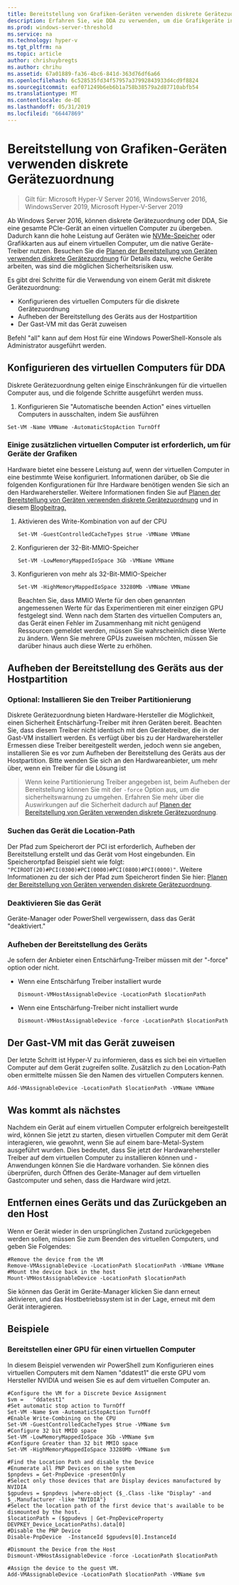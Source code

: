 ```yaml
---
title: Bereitstellung von Grafiken-Geräten verwenden diskrete Gerätezuordnung
description: Erfahren Sie, wie DDA zu verwenden, um die Grafikgeräte in Windows Server bereitstellen
ms.prod: windows-server-threshold
ms.service: na
ms.technology: hyper-v
ms.tgt_pltfrm: na
ms.topic: article
author: chrishuybregts
ms.author: chrihu
ms.assetid: 67a01889-fa36-4bc6-841d-363d76df6a66
ms.openlocfilehash: 6c528535fd34f57957a37992843933d4cd9f8824
ms.sourcegitcommit: eaf071249b6eb6b1a758b38579a2d87710abfb54
ms.translationtype: MT
ms.contentlocale: de-DE
ms.lasthandoff: 05/31/2019
ms.locfileid: "66447869"
---
```

# <a name="deploy-graphics-devices-using-discrete-device-assignment"></a>Bereitstellung von Grafiken-Geräten verwenden diskrete Gerätezuordnung

>Gilt für: Microsoft Hyper-V Server 2016, WindowsServer 2016, WindowsServer 2019, Microsoft Hyper-V-Server 2019  

Ab Windows Server 2016, können diskrete Gerätezuordnung oder DDA, Sie eine gesamte PCIe-Gerät an einen virtuellen Computer zu übergeben.  Dadurch kann die hohe Leistung auf Geräten wie [NVMe-Speicher](./Deploying-storage-devices-using-dda.md) oder Grafikkarten aus auf einem virtuellen Computer, um die native Geräte-Treiber nutzen.  Besuchen Sie die [Planen der Bereitstellung von Geräten verwenden diskrete Gerätezuordnung](../plan/Plan-for-Deploying-Devices-using-Discrete-Device-Assignment.md) für Details dazu, welche Geräte arbeiten, was sind die möglichen Sicherheitsrisiken usw.

Es gibt drei Schritte für die Verwendung von einem Gerät mit diskrete Gerätezuordnung:
-   Konfigurieren des virtuellen Computers für die diskrete Gerätezuordnung
-   Aufheben der Bereitstellung des Geräts aus der Hostpartition
-   Der Gast-VM mit das Gerät zuweisen

Befehl "all" kann auf dem Host für eine Windows PowerShell-Konsole als Administrator ausgeführt werden.

## <a name="configure-the-vm-for-dda"></a>Konfigurieren des virtuellen Computers für DDA
Diskrete Gerätezuordnung gelten einige Einschränkungen für die virtuellen Computer aus, und die folgende Schritte ausgeführt werden muss.

1.  Konfigurieren Sie "Automatische beenden Action" eines virtuellen Computers in ausschalten, indem Sie ausführen

```
Set-VM -Name VMName -AutomaticStopAction TurnOff
```

### <a name="some-additional-vm-preparation-is-required-for-graphics-devices"></a>Einige zusätzlichen virtuellen Computer ist erforderlich, um für Geräte der Grafiken

Hardware bietet eine bessere Leistung auf, wenn der virtuellen Computer in eine bestimmte Weise konfiguriert.  Informationen darüber, ob Sie die folgenden Konfigurationen für Ihre Hardware benötigen wenden Sie sich an den Hardwarehersteller. Weitere Informationen finden Sie auf [Planen der Bereitstellung von Geräten verwenden diskrete Gerätezuordnung](../plan/Plan-for-Deploying-Devices-using-Discrete-Device-Assignment.md) und in diesem [Blogbeitrag.](https://blogs.technet.microsoft.com/virtualization/2015/11/23/discrete-device-assignment-gpus/)

1. Aktivieren des Write-Kombination von auf der CPU
   ```
   Set-VM -GuestControlledCacheTypes $true -VMName VMName
   ```
2. Konfigurieren der 32-Bit-MMIO-Speicher
   ```
   Set-VM -LowMemoryMappedIoSpace 3Gb -VMName VMName
   ```
3. Konfigurieren von mehr als 32-Bit-MMIO-Speicher
   ```
   Set-VM -HighMemoryMappedIoSpace 33280Mb -VMName VMName
   ```
   Beachten Sie, dass MMIO Werte für den oben genannten angemessenen Werte für das Experimentieren mit einer einzigen GPU festgelegt sind.  Wenn nach dem Starten des virtuellen Computers an, das Gerät einen Fehler im Zusammenhang mit nicht genügend Ressourcen gemeldet werden, müssen Sie wahrscheinlich diese Werte zu ändern.  Wenn Sie mehrere GPUs zuweisen möchten, müssen Sie darüber hinaus auch diese Werte zu erhöhen.

## <a name="dismount-the-device-from-the-host-partition"></a>Aufheben der Bereitstellung des Geräts aus der Hostpartition
### <a name="optional---install-the-partitioning-driver"></a>Optional: Installieren Sie den Treiber Partitionierung
Diskrete Gerätezuordnung bieten Hardware-Hersteller die Möglichkeit, einen Sicherheit Entschärfung-Treiber mit ihren Geräten bereit.  Beachten Sie, dass diesem Treiber nicht identisch mit den Gerätetreiber, die in der Gast-VM installiert werden.  Es verfügt über bis zu der Hardwarehersteller Ermessen diese Treiber bereitgestellt werden, jedoch wenn sie angeben, installieren Sie es vor zum Aufheben der Bereitstellung des Geräts aus der Hostpartition.  Bitte wenden Sie sich an den Hardwareanbieter, um mehr über, wenn ein Treiber für die Lösung ist
> Wenn keine Partitionierung Treiber angegeben ist, beim Aufheben der Bereitstellung können Sie mit der `-force` Option aus, um die sicherheitswarnung zu umgehen. Erfahren Sie mehr über die Auswirkungen auf die Sicherheit dadurch auf [Planen der Bereitstellung von Geräten verwenden diskrete Gerätezuordnung](../plan/Plan-for-Deploying-Devices-using-Discrete-Device-Assignment.md).

### <a name="locating-the-devices-location-path"></a>Suchen das Gerät die Location-Path
Der Pfad zum Speicherort der PCI ist erforderlich, Aufheben der Bereitstellung erstellt und das Gerät vom Host eingebunden.  Ein Speicherortpfad Beispiel sieht wie folgt: `"PCIROOT(20)#PCI(0300)#PCI(0000)#PCI(0800)#PCI(0000)"`.  Weitere Informationen zu der sich der Pfad zum Speicherort finden Sie hier: [Planen der Bereitstellung von Geräten verwenden diskrete Gerätezuordnung](../plan/Plan-for-Deploying-Devices-using-Discrete-Device-Assignment.md).

### <a name="disable-the-device"></a>Deaktivieren Sie das Gerät
Geräte-Manager oder PowerShell vergewissern, dass das Gerät "deaktiviert."  

### <a name="dismount-the-device"></a>Aufheben der Bereitstellung des Geräts
Je sofern der Anbieter einen Entschärfung-Treiber müssen mit der "-force" option oder nicht.
- Wenn eine Entschärfung Treiber installiert wurde
  ```
  Dismount-VMHostAssignableDevice -LocationPath $locationPath
  ```
- Wenn eine Entschärfung-Treiber nicht installiert wurde
  ```
  Dismount-VMHostAssignableDevice -force -LocationPath $locationPath
  ```

## <a name="assigning-the-device-to-the-guest-vm"></a>Der Gast-VM mit das Gerät zuweisen
Der letzte Schritt ist Hyper-V zu informieren, dass es sich bei ein virtuellen Computer auf dem Gerät zugreifen sollte.  Zusätzlich zu den Location-Path oben ermittelte müssen Sie den Namen des virtuellen Computers kennen.

```
Add-VMAssignableDevice -LocationPath $locationPath -VMName VMName
```

## <a name="whats-next"></a>Was kommt als nächstes
Nachdem ein Gerät auf einem virtuellen Computer erfolgreich bereitgestellt wird, können Sie jetzt zu starten, diesen virtuellen Computer mit dem Gerät interagieren, wie gewohnt, wenn Sie auf einem bare-Metal-System ausgeführt wurden.  Dies bedeutet, dass Sie jetzt der Hardwarehersteller Treiber auf dem virtuellen Computer zu installieren können und -Anwendungen können Sie die Hardware vorhanden.  Sie können dies überprüfen, durch Öffnen des Geräte-Manager auf dem virtuellen Gastcomputer und sehen, dass die Hardware wird jetzt.

## <a name="removing-a-device-and-returning-it-to-the-host"></a>Entfernen eines Geräts und das Zurückgeben an den Host
Wenn er Gerät wieder in den ursprünglichen Zustand zurückgegeben werden sollen, müssen Sie zum Beenden des virtuellen Computers, und geben Sie Folgendes:
```
#Remove the device from the VM
Remove-VMAssignableDevice -LocationPath $locationPath -VMName VMName
#Mount the device back in the host
Mount-VMHostAssignableDevice -LocationPath $locationPath
```
Sie können das Gerät im Geräte-Manager klicken Sie dann erneut aktivieren, und das Hostbetriebssystem ist in der Lage, erneut mit dem Gerät interagieren.

## <a name="examples"></a>Beispiele

### <a name="mounting-a-gpu-to-a-vm"></a>Bereitstellen einer GPU für einen virtuellen Computer
In diesem Beispiel verwenden wir PowerShell zum Konfigurieren eines virtuellen Computers mit dem Namen "ddatest1" die erste GPU vom Hersteller NVIDIA und weisen Sie es auf dem virtuellen Computer an.  
```
#Configure the VM for a Discrete Device Assignment
$vm =   "ddatest1"
#Set automatic stop action to TurnOff
Set-VM -Name $vm -AutomaticStopAction TurnOff
#Enable Write-Combining on the CPU
Set-VM -GuestControlledCacheTypes $true -VMName $vm
#Configure 32 bit MMIO space
Set-VM -LowMemoryMappedIoSpace 3Gb -VMName $vm
#Configure Greater than 32 bit MMIO space
Set-VM -HighMemoryMappedIoSpace 33280Mb -VMName $vm

#Find the Location Path and disable the Device
#Enumerate all PNP Devices on the system
$pnpdevs = Get-PnpDevice -presentOnly
#Select only those devices that are Display devices manufactured by NVIDIA
$gpudevs = $pnpdevs |where-object {$_.Class -like "Display" -and $_.Manufacturer -like "NVIDIA"}
#Select the location path of the first device that's available to be dismounted by the host.
$locationPath = ($gpudevs | Get-PnpDeviceProperty DEVPKEY_Device_LocationPaths).data[0]
#Disable the PNP Device
Disable-PnpDevice  -InstanceId $gpudevs[0].InstanceId

#Dismount the Device from the Host
Dismount-VMHostAssignableDevice -force -LocationPath $locationPath

#Assign the device to the guest VM.
Add-VMAssignableDevice -LocationPath $locationPath -VMName $vm
```
